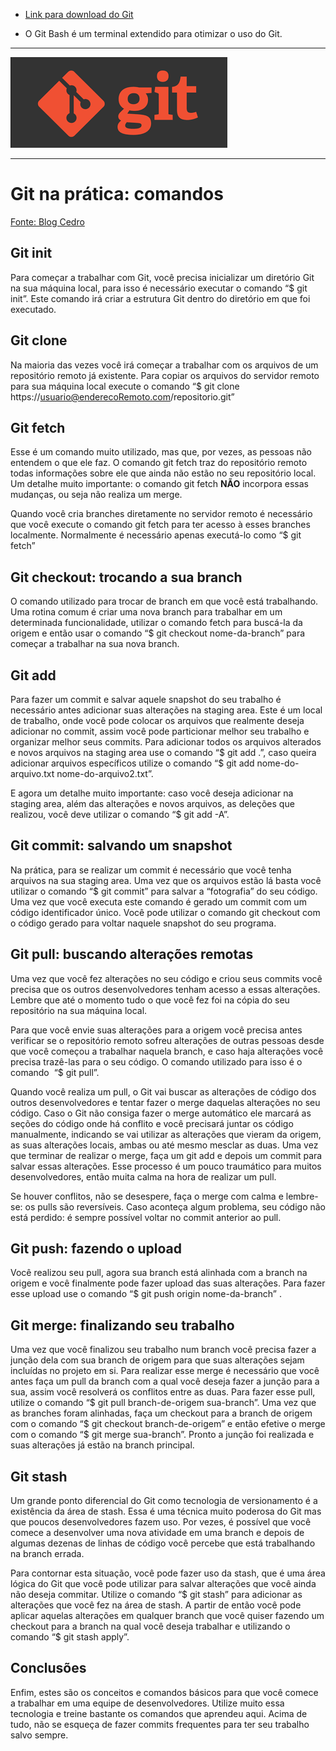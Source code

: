 - [Link para download do Git](https://git-scm.com/downloads)

- O Git Bash é um terminal extendido para otimizar o uso do Git.

---

[![Git](git.png)](https://git-scm.com/)

---

# **Git na prática: comandos**

[Fonte: Blog Cedro](https://blog.cedrotech.com/git-o-minimo-que-voce-precisa-saber-para-trabalhar-em-equipe-parte-2)

## Git init

Para começar a trabalhar com Git, você precisa inicializar um diretório Git na sua máquina local, para isso é necessário executar o comando “$ git init”. Este comando irá criar a estrutura Git dentro do diretório em que foi executado.

## Git clone

Na maioria das vezes você irá começar a trabalhar com os arquivos de um repositório remoto já existente. Para copiar os arquivos do servidor remoto para sua máquina local execute o comando ​“$ git clone ​https://usuario@enderecoRemoto.com/repositorio.git​”

## Git fetch

Esse é um comando muito utilizado, mas que, por vezes, as pessoas não entendem o que ele faz. O comando git fetch traz do repositório remoto todas informações sobre ele que ainda não estão no seu repositório local. Um detalhe muito importante: o comando git fetch **NÃO** incorpora essas mudanças, ou seja não realiza um merge.

Quando você cria branches diretamente no servidor remoto é necessário que você execute o comando git fetch para ter acesso à esses branches localmente. Normalmente é necessário apenas executá-lo como ​“$ git fetch”

## Git checkout: trocando a sua branch

O comando utilizado para trocar de branch em que você está trabalhando. Uma rotina comum é criar uma nova branch para trabalhar em um determinada funcionalidade, utilizar o comando fetch para buscá-la da origem e então usar o comando ​“$ git checkout nome-da-branch” para começar a trabalhar na sua nova branch.

## Git add

Para fazer um commit e salvar aquele snapshot do seu trabalho é necessário antes adicionar suas alterações na staging area. Este é um local de trabalho, onde você pode colocar os arquivos que realmente deseja adicionar no commit, assim você pode particionar melhor seu trabalho e organizar melhor seus commits. Para adicionar todos os arquivos alterados e novos arquivos na staging area use o comando ​“$ git add .”​, caso queira adicionar arquivos específicos utilize o comando ​“$ git add nome-do-arquivo.txt nome-do-arquivo2.txt”​.

E agora um detalhe muito importante: caso você deseja adicionar na staging area, além das alterações e novos arquivos, as deleções que realizou, você deve utilizar o comando ​“$ git add -A”.

## Git commit: salvando um snapshot

Na prática, para se realizar um commit é necessário que você tenha arquivos na sua staging area. Uma vez que os arquivos estão lá basta você utilizar o comando ​“$ git commit” para salvar a “fotografia” do seu código. Uma vez que você executa este comando é gerado um commit com um código identificador único. Você pode utilizar o comando git checkout com o código gerado para voltar naquele snapshot do seu programa.

## Git pull: buscando alterações remotas

Uma vez que você fez alterações no seu código e criou seus commits você precisa que os outros desenvolvedores tenham acesso a essas alterações. Lembre que até o momento tudo o que você fez foi na cópia do seu repositório na sua máquina local.

Para que você envie suas alterações para a origem você precisa antes verificar se o repositório remoto sofreu alterações de outras pessoas desde que você começou a trabalhar naquela branch, e caso haja alterações você precisa trazê-las para o seu código. O comando utilizado para isso é o comando ​ “$ git pull”​.

Quando você realiza um pull, o Git vai buscar as alterações de código dos outros desenvolvedores e tentar fazer o merge daquelas alterações no seu código. Caso o Git não consiga fazer o merge automático ele marcará as seções do código onde há conflito e você precisará juntar os código manualmente, indicando se vai utilizar as alterações que vieram da origem, as suas alterações locais, ambas ou até mesmo mesclar as duas. Uma vez que terminar de realizar o merge, faça um git add e depois um commit para salvar essas alterações. Esse processo é um pouco traumático para muitos desenvolvedores, então muita calma na hora de realizar um pull.

Se houver conflitos, não se desespere, faça o merge com calma e lembre-se: os pulls são reversíveis. Caso aconteça algum problema, seu código não está perdido: é sempre possível voltar no commit anterior ao pull.

## Git push: fazendo o upload

Você realizou seu pull, agora sua branch está alinhada com a branch na origem e você finalmente pode fazer upload das suas alterações. Para fazer esse upload use o comando ​“$ git push origin nome-da-branch” .

## Git merge: finalizando seu trabalho

Uma vez que você finalizou seu trabalho num branch você precisa fazer a junção dela com sua branch de origem para que suas alterações sejam incluídas no projeto em si. Para realizar esse merge é necessário que você antes faça um pull da branch com a qual você deseja fazer a junção para a sua, assim você resolverá os conflitos entre as duas. Para fazer esse pull, utilize o comando “$ git pull branch-de-origem sua-branch”. Uma vez que as branches foram alinhadas, faça um checkout para a branch de origem com o comando ​“$ git checkout branch-de-origem” ​e então efetive o merge com o comando ​“$ git merge sua-branch”. Pronto a junção foi realizada e suas alterações já estão na branch principal.

## Git stash

Um grande ponto diferencial do Git como tecnologia de versionamento é a existência da área de stash. Essa é uma técnica muito poderosa do Git mas que poucos desenvolvedores fazem uso. Por vezes, é possível que você comece a desenvolver uma nova atividade em uma branch e depois de algumas dezenas de linhas de código você percebe que está trabalhando na branch errada.

Para contornar esta situação, você pode fazer uso da stash, que é uma área lógica do Git que você pode utilizar para salvar alterações que você ainda não deseja commitar. Utilize o comando ​“$ git stash” ​para adicionar as alterações que você fez na área de stash. A partir de então você pode aplicar aquelas alterações em qualquer branch que você quiser fazendo um checkout para a branch na qual você deseja trabalhar e utilizando o comando ​“$ git stash apply”​.

## Conclusões

Enfim, estes são os conceitos e comandos básicos para que você comece a trabalhar em uma equipe de desenvolvedores. Utilize muito essa tecnologia e treine bastante os comandos que aprendeu aqui. Acima de tudo, não se esqueça de fazer commits frequentes para ter seu trabalho salvo sempre.
